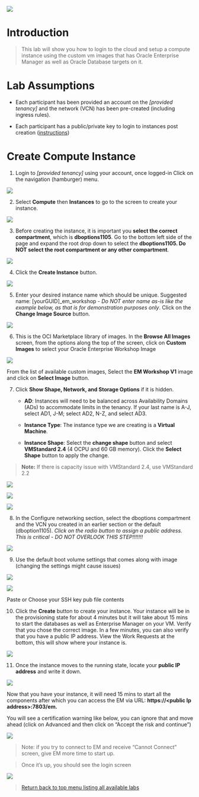 ![](media/rdwd-emheader.png)

Introduction
============

>   This lab will show you how to login to the cloud and setup a compute
>   instance using the custom vm images that has Oracle Enterprise Manager as
>   well as Oracle Database targets on it.

Lab Assumptions
===============

-   Each participant has been provided an account on the *[provided tenancy]*
    and the network (VCN) has been pre-created (including ingress rules).

-   Each participant has a public/private key to login to instances post
    creation
    ([instructions](https://github.com/kaymalcolm/learning-library/blob/master/data-management-library/database/options/environment-setup-c4u03.md#section-2-create-an-ssh-key-pair))

Create Compute Instance
=======================

1.  Login to *[provided tenancy]* using your account, once logged-in Click on
    the navigation (hamburger) menu.

![](media/4e89be9c9981350f1a3612be4432aacd.jpg)

2.  Select **Compute** then **Instances** to go to the screen to create your
    instance.

![](media/3613c77757beacf10737ea4b34485d65.jpg)

3.  Before creating the instance, it is important you **select the correct
    compartment**, which is **dboptions1105**. Go to the bottom left side of the
    page and expand the root drop down to select the **dboptions1105. Do NOT
    select the root compartment or any other compartment**.

![](media/1a4bdcea9aeb2f4faa2918ce0de034bb.jpg)

4.  Click the **Create Instance** button.

![](media/67cdb773d62b0246e75ff98fde2dee9d.jpg)

5.  Enter your desired instance name which should be unique. Suggested name:
    [yourGUID]_em_workshop - *Do NOT enter name as-is like the example below, as
    that is for demonstration purposes only*. Click on the **Change Image
    Source** button.

![](media/64c77de4743fb8640528a260206481a9.png)

6.  This is the OCI Marketplace library of images. In the **Browse All Images**
    screen, from the options along the top of the screen, click on **Custom
    Images** to select your Oracle Enterprise Workshop Image

![](media/0fc3979d6b9bf482461caf0522e88f0e.png)

From the list of available custom images, Select the **EM Workshop V1** image
and click on **Select Image** button.

7.  Click **Show Shape, Network, and Storage Options** if it is hidden.

    -   **AD**: Instances will need to be balanced across Availability Domains
        (ADs) to accommodate limits in the tenancy. If your last name is A-J,
        select AD1, J-M; select AD2, N-Z, and select AD3.

    -   **Instance Type**: The instance type we are creating is a **Virtual
        Machine**.

    -   **Instance Shape**: Select the **change shape** button and select
        **VMStandard 2.4** (4 OCPU and 60 GB memory). Click the **Select Shape**
        button to apply the change.

>   **Note:** If there is capacity issue with VMStandard 2.4, use VMStandard 2.2

![](media/0510ee95794684fa3d67ae5668fd6818.jpg)

![](media/9a794cdd7f2f6fd7f5ae3f8c0890d8cd.png)

![](media/db534fcc781e9902a4bee140704da5a3.jpg)

8.  In the Configure networking section, select the dboptions compartment and
    the VCN you created in an earlier section or the default (dboption1105).
    *Click on the radio button to assign a public address. This is critical - DO
    NOT OVERLOOK THIS STEP!!!!!!!*

![](media/18c530ae8dac002397ec9c46f1ff5706.png)

9.  Use the default boot volume settings that comes along with image (changing
    the settings might cause issues)

![](media/e0ada02df829b5f76e17b2f2a71cee92.png)

![](media/c425d6defeae21960d61af9ad9429d5d.jpg)

Paste or Choose your SSH key pub file contents

10.  Click the **Create** button to create your instance. Your instance will be
    in the provisioning state for about 4 minutes but it will take about 15 mins
    to start the databases as well as Enterprise Manager on your VM. Verify that
    you chose the correct image. In a few minutes, you can also verify that you
    have a public IP address. View the Work Requests at the bottom, this will
    show where your instance is.

![](media/1ec471ec8adfa265e31cc88e64f6c809.jpg)

11.  Once the instance moves to the running state, locate your **public IP
    address** and write it down.

![](media/5147489a9317a2972646574b4dce26d1.jpg)

Now that you have your instance, it will need 15 mins to start all the
components after which you can access the EM via URL: **https://\<public Ip
address\>:7803/em.**

You will see a certification warning like below, you can ignore that and move
ahead (click on Advanced and then click on “Accept the risk and continue”)

![](media/b8c7b8004695b689980e3a75912bf966.jpg)

>   Note: if you try to connect to EM and receive “Cannot Connect” screen, give
>   EM more time to start up.

>   Once it’s up, you should see the login screen

![](media/e1030fc19dd82c84ac2924a9c284952a.jpg)



>   [Return back to top menu listing all available labs](../readme.md)